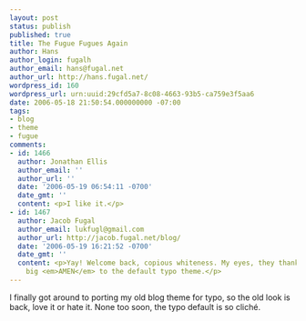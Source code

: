 ```yaml
---
layout: post
status: publish
published: true
title: The Fugue Fugues Again
author: Hans
author_login: fugalh
author_email: hans@fugal.net
author_url: http://hans.fugal.net/
wordpress_id: 160
wordpress_url: urn:uuid:29cfd5a7-8c08-4663-93b5-ca759e3f5aa6
date: 2006-05-18 21:50:54.000000000 -07:00
tags:
- blog
- theme
- fugue
comments:
- id: 1466
  author: Jonathan Ellis
  author_email: ''
  author_url: ''
  date: '2006-05-19 06:54:11 -0700'
  date_gmt: ''
  content: <p>I like it.</p>
- id: 1467
  author: Jacob Fugal
  author_email: lukfugl@gmail.com
  author_url: http://jacob.fugal.net/blog/
  date: '2006-05-19 16:21:52 -0700'
  date_gmt: ''
  content: <p>Yay! Welcome back, copious whiteness. My eyes, they thank you. And a
    big <em>AMEN</em> to the default typo theme.</p>
---
```

<p>I finally got around to porting my old blog theme for typo, so the old look is
back, love it or hate it. None too soon, the typo default is so cliché.</p>
